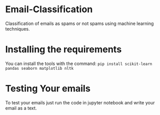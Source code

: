# Email-Classification
Classification of emails as spams or not spams using machine learning techniques. 
# Installing the requirements
You can install the tools with the command: 
``` pip install scikit-learn pandas seaborn matplotlib nltk ```
# Testing Your emails
To test your emails just run the code in jupyter notebook and write your email as a text.
